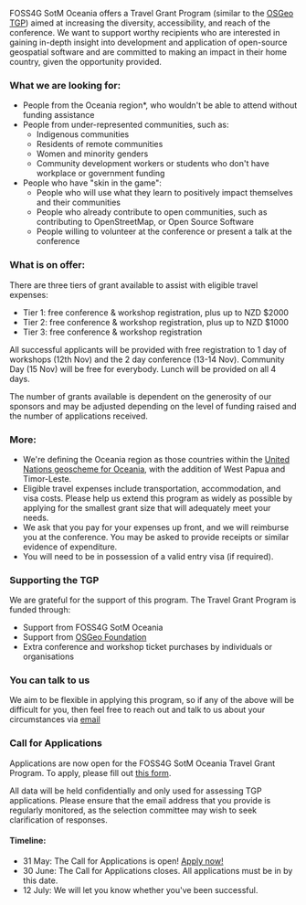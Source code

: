 FOSS4G SotM Oceania offers a Travel Grant Program (similar to the [OSGeo TGP](https://www.osgeo.org/initiatives/foss4g-travel-grant-program/)) aimed at increasing the diversity, accessibility, and reach of the conference. We want to support worthy recipients who are interested in gaining in-depth insight into development and application of open-source geospatial software and are committed to making an impact in their home country, given the opportunity provided.

### What we are looking for:

- People from the Oceania region*, who wouldn't be able to attend without funding assistance
- People from under-represented communities, such as:    
  - Indigenous communities        
  - Residents of remote communities        
  - Women and minority genders        
  - Community development workers or students who don't have workplace or government funding        
- People who have "skin in the game":    
  - People who will use what they learn to positively impact themselves and their communities
  - People who already contribute to open communities, such as contributing to OpenStreetMap, or Open Source Software
  - People willing to volunteer at the conference or present a talk at the conference

### What is on offer:

There are three tiers of grant available to assist with eligible travel expenses:
- Tier 1: free conference & workshop registration, plus up to NZD $2000
- Tier 2: free conference & workshop registration, plus up to NZD $1000
- Tier 3: free conference & workshop registration

All successful applicants will be provided with free registration to 1 day of workshops (12th Nov) and the 2 day conference (13-14 Nov). Community Day (15 Nov) will be free for everybody. Lunch will be provided on all 4 days.

The number of grants available is dependent on the generosity of our sponsors and may be adjusted depending on the level of funding raised and the number of applications received.

### More:

- We're defining the Oceania region as those countries within the [United Nations geoscheme for Oceania](https://en.wikipedia.org/wiki/United_Nations_geoscheme_for_Oceania), with the addition of West Papua and Timor-Leste.
- Eligible travel expenses include transportation, accommodation, and visa costs.
Please help us extend this program as widely as possible by applying for the smallest grant size that will adequately meet your needs.
- We ask that you pay for your expenses up front, and we will reimburse you at the conference. You may be asked to provide receipts or similar evidence of expenditure.
- You will need to be in possession of a valid entry visa (if required).

### Supporting the TGP

We are grateful for the support of this program. The Travel Grant Program is funded through:
  - Support from FOSS4G SotM Oceania
  - Support from [OSGeo Foundation](https://www.osgeo.org/)
  - Extra conference and workshop ticket purchases by individuals or organisations
  <!-- (tbc in Tito) -->

### You can talk to us

We aim to be flexible in applying this program, so if any of the above will be difficult for you, then feel free to reach out and talk to us about your circumstances via [email](mailto:admin@foss4g-oceania.org)

### Call for Applications

Applications are now open for the FOSS4G SotM Oceania Travel Grant Program. To apply, please fill out [this form](https://docs.google.com/forms/d/e/1FAIpQLSc_d_m1jkLITTMfvDuTetnbGKodI4RvfPp3yt7reHw9_t7ufg/viewform).

All data will be held confidentially and only used for assessing TGP applications. Please ensure that the email address that you provide is regularly monitored, as the selection committee may wish to seek clarification of responses.

#### Timeline:
- 31 May: The Call for Applications is open! [Apply now!](https://docs.google.com/forms/d/e/1FAIpQLSc_d_m1jkLITTMfvDuTetnbGKodI4RvfPp3yt7reHw9_t7ufg/viewform)
- 30 June: The Call for Applications closes. All applications must be in by this date.
- 12 July: We will let you know whether you've been successful.
